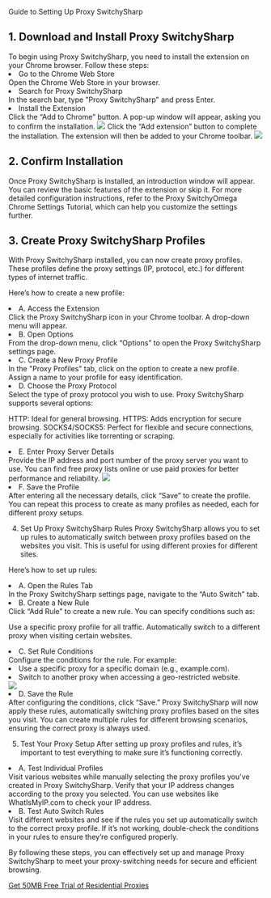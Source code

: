 Guide to Setting Up Proxy SwitchySharp


<h2>1. Download and Install Proxy SwitchySharp</h2>
To begin using Proxy SwitchySharp, you need to install the extension on your Chrome browser. Follow these steps:

<li>Go to the Chrome Web Store</li>
Open the Chrome Web Store in your browser.

<li>Search for Proxy SwitchySharp</li>
In the search bar, type "Proxy SwitchySharp" and press Enter.

<li>Install the Extension</li>
Click the “Add to Chrome” button. A pop-up window will appear, asking you to confirm the installation.
<img src="https://momoproxy.com/_next/image?url=https%3A%2F%2Fmomoproxy.com%2Fimage%2F20250102_1735810676665.png&w=2048&q=75"></img>
Click the “Add extension” button to complete the installation. The extension will then be added to your Chrome toolbar.
<img src="https://momoproxy.com/_next/image?url=https%3A%2F%2Fmomoproxy.com%2Fimage%2F20250102_1735810695665.png&w=2048&q=75"></img>

<h2>2. Confirm Installation</h2>
Once Proxy SwitchySharp is installed, an introduction window will appear. You can review the basic features of the extension or skip it. For more detailed configuration instructions, refer to the Proxy SwitchyOmega Chrome Settings Tutorial, which can help you customize the settings further.

<h2>3. Create Proxy SwitchySharp Profiles</h2>
With Proxy SwitchySharp installed, you can now create proxy profiles. These profiles define the proxy settings (IP, protocol, etc.) for different types of internet traffic.

Here’s how to create a new profile:

<li>A. Access the Extension</li>
Click the Proxy SwitchySharp icon in your Chrome toolbar. A drop-down menu will appear.

<li>B. Open Options</li>
From the drop-down menu, click “Options” to open the Proxy SwitchySharp settings page.

<li>C. Create a New Proxy Profile</li>
In the "Proxy Profiles" tab, click on the option to create a new profile. Assign a name to your profile for easy identification.

<li>D. Choose the Proxy Protocol</li>
Select the type of proxy protocol you wish to use. Proxy SwitchySharp supports several options:

HTTP: Ideal for general browsing.
HTTPS: Adds encryption for secure browsing.
SOCKS4/SOCKS5: Perfect for flexible and secure connections, especially for activities like torrenting or scraping.
<li>E. Enter Proxy Server Details</li>
Provide the IP address and port number of the proxy server you want to use. You can find free proxy lists online or use paid proxies for better performance and reliability.
<img src="https://momoproxy.com/_next/image?url=https%3A%2F%2Fmomoproxy.com%2Fimage%2F20250102_1735810768136.png&w=2048&q=75"></img>
<li>F. Save the Profile</li>
After entering all the necessary details, click “Save” to create the profile. You can repeat this process to create as many profiles as needed, each for different proxy setups.

4. Set Up Proxy SwitchySharp Rules
Proxy SwitchySharp allows you to set up rules to automatically switch between proxy profiles based on the websites you visit. This is useful for using different proxies for different sites.

Here’s how to set up rules:

<li>A. Open the Rules Tab</li>
In the Proxy SwitchySharp settings page, navigate to the “Auto Switch” tab.

<li>B. Create a New Rule</li>
Click “Add Rule” to create a new rule. You can specify conditions such as:

Use a specific proxy profile for all traffic.
Automatically switch to a different proxy when visiting certain websites.

<li>C. Set Rule Conditions</li>
Configure the conditions for the rule. For example:

<li>Use a specific proxy for a specific domain (e.g., example.com).</li>
<li>Switch to another proxy when accessing a geo-restricted website.</li>
<img src="https://momoproxy.com/_next/image?url=https%3A%2F%2Fmomoproxy.com%2Fimage%2F20250102_1735810940316.png&w=2048&q=75"></img>
<li>D. Save the Rule</li>
After configuring the conditions, click “Save.” Proxy SwitchySharp will now apply these rules, automatically switching proxy profiles based on the sites you visit. You can create multiple rules for different browsing scenarios, ensuring the correct proxy is always used.

5. Test Your Proxy Setup
After setting up proxy profiles and rules, it’s important to test everything to make sure it’s functioning correctly.

<li>A. Test Individual Profiles</li>
Visit various websites while manually selecting the proxy profiles you've created in Proxy SwitchySharp. Verify that your IP address changes according to the proxy you selected. You can use websites like WhatIsMyIP.com to check your IP address.

<li>B. Test Auto Switch Rules</li>
Visit different websites and see if the rules you set up automatically switch to the correct proxy profile. If it’s not working, double-check the conditions in your rules to ensure they’re configured properly.

By following these steps, you can effectively set up and manage Proxy SwitchySharp to meet your proxy-switching needs for secure and efficient browsing.

<a href="https://momoproxy.com">Get 50MB Free Trial of Residential Proxies</a>
